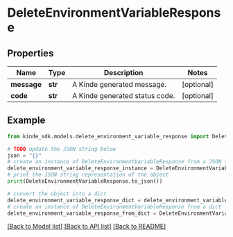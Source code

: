 # DeleteEnvironmentVariableResponse


## Properties

Name | Type | Description | Notes
------------ | ------------- | ------------- | -------------
**message** | **str** | A Kinde generated message. | [optional] 
**code** | **str** | A Kinde generated status code. | [optional] 

## Example

```python
from kinde_sdk.models.delete_environment_variable_response import DeleteEnvironmentVariableResponse

# TODO update the JSON string below
json = "{}"
# create an instance of DeleteEnvironmentVariableResponse from a JSON string
delete_environment_variable_response_instance = DeleteEnvironmentVariableResponse.from_json(json)
# print the JSON string representation of the object
print(DeleteEnvironmentVariableResponse.to_json())

# convert the object into a dict
delete_environment_variable_response_dict = delete_environment_variable_response_instance.to_dict()
# create an instance of DeleteEnvironmentVariableResponse from a dict
delete_environment_variable_response_from_dict = DeleteEnvironmentVariableResponse.from_dict(delete_environment_variable_response_dict)
```
[[Back to Model list]](../README.md#documentation-for-models) [[Back to API list]](../README.md#documentation-for-api-endpoints) [[Back to README]](../README.md)


